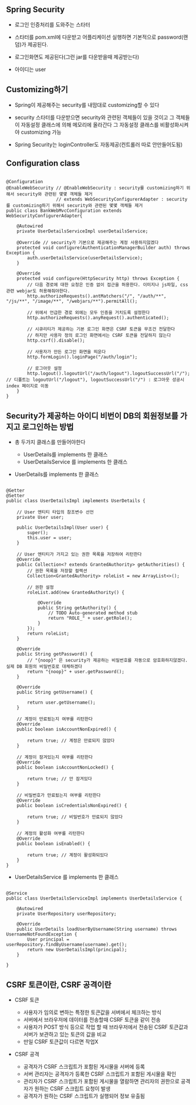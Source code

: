 ## Spring Security

- 로그인 인증처리를 도와주는 스타터

- 스타터를 pom.xml에 다운받고 어플리케이션 실행하면 기본적으로 password(랜덤)가 제공된다.

- 로그인화면도 제공된다(그런 jar를 다운받을때 제공받는다)

- 아이디는 user

## Customizing하기

- Spring이 제공해주는 security를 내맘대로 customizing할 수 있다

- security 스타터를 다운받으면 security와 관련된 객체들이 있을 것이고 그 객체들이 자동설정 클래스에 의해 메모리에 올라간다 그 자동설정 클래스를 비활성화시켜야 customizing 가능

- Spring Security는 loginController도 자동제공(컨트롤러 따로 안만들어도됨)

## Configuration class

```shell

@Configuration
@EnableWebSecurity // @EnableWebSecurity : security를 customizing하기 위해서 security와 관련된 몇몇 객체들 제거
                   // extends WebSecurityConfigurerAdapter : security를 customizing하기 위해서 security와 관련된 몇몇 객체들 제거
public class BankWebMvcConfiguration extends WebSecurityConfigurerAdapter{

	@Autowired
	private UserDetailsServiceImpl userDetailsService;
	
	@Override // security가 기본으로 제공해주는 계정 사용하지않겠다
	protected void configure(AuthenticationManagerBuilder auth) throws Exception {
		auth.userDetailsService(userDetailsService);
	}
	
	@Override
	protected void configure(HttpSecurity http) throws Exception {
		// 다음 경로에 대한 요청은 인증 없이 접근을 허용한다. 이미지나 js파일, css관련 webjar도 허용해줘야한다.
		http.authorizeRequests().antMatchers("/", "/auth/**", "/js/**", "/image/**", "/webjars/**").permitAll();
		
		// 위에서 언급한 경로 외에는 모두 인증을 거치도록 설정한다
		http.authorizeRequests().anyRequest().authenticated();
		
		// 시큐리티가 제공하는 기본 로그인 화면은 CSRF 토큰을 무조건 전달한다
		// 하지만 사용자 정의 로그인 화면에서는 CSRF 토큰을 전달하지 않는다
		http.csrf().disable();
		
		// 사용자가 만든 로그인 화면을 띄운다
		http.formLogin().loginPage("/auth/login");
		
		// 로그아웃 설정
		http.logout().logoutUrl("/auth/logout").logoutSuccessUrl("/"); // 디폴트는 logoutUrl("/logout"), logoutSuccessUrl("/") : 로그아웃 성공시 index 페이지로 이동
	}
}

```

## Security가 제공하는 아이디 비번이 DB의 회원정보를 가지고 로그인하는 방법

- 총 두가지 클래스를 만들어야한다
    - UserDetails를 implements 한 클래스
    - UserDetailsService 를 implements 한 클래스

- UserDetails를 implements 한 클래스

```shell

@Getter
@Setter
public class UserDetailsImpl implements UserDetails {

	// User 엔티티 타입의 참조변수 선언
	private User user;
	
	public UserDetailsImpl(User user) {
		super();
		this.user = user;
	}
	
	// User 엔티티가 가지고 있는 권한 목록을 저장하여 리턴한다
	@Override
	public Collection<? extends GrantedAuthority> getAuthorities() {
		// 권한 목록을 저장할 컬렉션
		Collection<GrantedAuthority> roleList = new ArrayList<>();
		
		// 권한 설정
		roleList.add(new GrantedAuthority() {
			
			@Override
			public String getAuthority() {
				// TODO Auto-generated method stub
				return "ROLE_" + user.getRole();
			}
		});
		return roleList;
	}

	@Override
	public String getPassword() {
		// "{noop}" 은 security가 제공하는 비밀번호를 자동으로 암호화하지않겠다. 실제 DB 회원의 비밀번호로 대체하겠다
		return "{noop}" + user.getPassword();
	}

	@Override
	public String getUsername() {

		return user.getUsername();
	}

	// 계정이 만료됬는지 여부를 리턴한다
	@Override
	public boolean isAccountNonExpired() {

		return true; // 계정은 만료되지 않았다
	}

	// 계정이 잠겨있는지 여부를 리턴한다
	@Override
	public boolean isAccountNonLocked() {

		return true; // 안 잠겨있다
	}

	// 비밀번호가 만료됬는지 여부를 리턴한다
	@Override
	public boolean isCredentialsNonExpired() {

		return true; // 비밀번호가 만료되지 않았다
	}

	// 계정의 활성화 여부를 리턴한다
	@Override
	public boolean isEnabled() {

		return true; // 계정이 활성화되있다
	}
}

```

- UserDetailsService 를 implements 한 클래스

```shell

@Service
public class UserDetailsServiceImpl implements UserDetailsService {

	@Autowired
	private UserRepository userRepository;
	
	@Override
	public UserDetails loadUserByUsername(String username) throws UsernameNotFoundException {
		User principal = userRepository.findByUsername(username).get();
		return new UserDetailsImpl(principal);
	}

}

```

## CSRF 토큰이란, CSRF 공격이란

- CSRF 토큰

    - 사용자가 임의로 변하는 특정한 토큰값을 서버에서 체크하는 방식
    - 서버에서 브라우저에 데이터를 전송할때 CSRF 토큰을 같이 전송
    - 사용자가 POST 방식 등으로 작업 할 때 브라우저에서 전송된 CSRF 토큰값과 서버가 보관하고 있는 토큰의 값을 비교
    - 만일 CSRF 토큰값이 다르면 작업X

- CSRF 공격

    - 공격자가 CSRF 스크립트가 포함된 게시물을 서버에 등록
    - 서버 관리자는 공격자가 등록한 CSRF 스크립트가 포함된 게시물을 확인
    - 관리자가 CSRF 스크립트가 포함된 게시물을 열람하면 관리자의 권한으로 공격자가 원하는 CSRF 스크립트 요청이 발생
    - 공격자가 원하는 CSRF 스크립트가 실행되어 정보 유출됨
